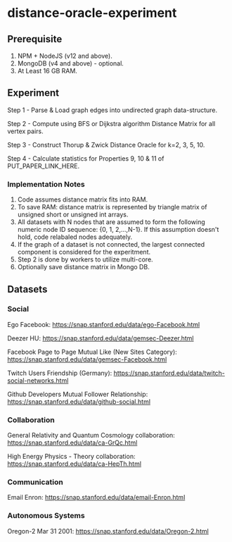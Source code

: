 # distance-oracle-experiment



## Prerequisite

1. NPM + NodeJS (v12 and above).
2. MongoDB (v4 and above) - optional.
3. At Least 16 GB RAM.

## Experiment

Step 1 - Parse & Load graph edges into undirected graph data-structure. 

Step 2 - Compute using BFS or Dijkstra algorithm Distance Matrix for all vertex pairs.

Step 3 - Construct Thorup & Zwick Distance Oracle for k=2, 3, 5, 10.

Step 4 - Calculate statistics for Properties 9, 10 & 11 of PUT_PAPER_LINK_HERE.


### Implementation Notes

1. Code assumes distance matrix fits into RAM.
2. To save RAM: distance matrix is represented by triangle matrix of unsigned short or unsigned int arrays.
3. All datasets with N nodes that are assumed to form the following numeric node ID sequence: {0, 1, 2,...,N-1}. If this assumption doesn't hold, code relabaled nodes adequately.
4. If the graph of a dataset is not connected, the largest connected component is considered for the experitment.
5. Step 2 is done by workers to utilize multi-core.
6. Optionally save distance matrix in Mongo DB.

## Datasets

### Social

Ego Facebook: https://snap.stanford.edu/data/ego-Facebook.html

Deezer HU: https://snap.stanford.edu/data/gemsec-Deezer.html

Facebook Page to Page Mutual Like (New Sites Category): https://snap.stanford.edu/data/gemsec-Facebook.html

Twitch Users Friendship (Germany): https://snap.stanford.edu/data/twitch-social-networks.html

Github Developers Mutual Follower Relationship: https://snap.stanford.edu/data/github-social.html

### Collaboration

General Relativity and Quantum Cosmology collaboration: https://snap.stanford.edu/data/ca-GrQc.html

High Energy Physics - Theory collaboration: https://snap.stanford.edu/data/ca-HepTh.html

### Communication

Email Enron: https://snap.stanford.edu/data/email-Enron.html

### Autonomous Systems

Oregon-2 Mar 31 2001: https://snap.stanford.edu/data/Oregon-2.html
